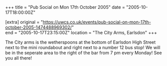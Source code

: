 +++
title = "Pub Social on Mon 17th October 2005"
date = "2005-10-17T18:00:00Z"

[extra]
original = "https://uwcs.co.uk/events/pub-social-on-mon-17th-october-2005-1474488969302/"    
end = "2005-10-17T23:15:00Z"
location = "The City Arms, Earlsdon"
+++

The City arms is the wetherspoons at the bottom of Earlsdon High Street next to the mini roundabout and right next to a number 12 bus stop\! We will be in the seperate area to the right of the bar from 7 pm every Monday\! See you all there\!


